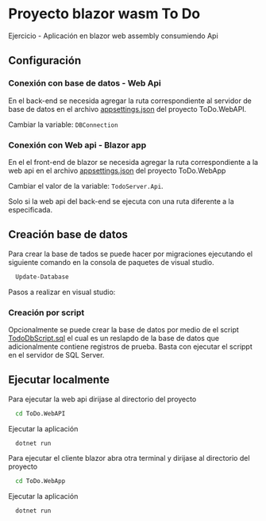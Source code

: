 
# Proyecto blazor wasm To Do

Ejercicio - Aplicación en blazor web assembly consumiendo Api

## Configuración

### Conexión con base de datos - Web Api

En el back-end se necesida agregar la ruta correspondiente al servidor de base de datos en el archivo [appsettings.json](https://github.com/charliedave/ToDoList/ToDo.WebAPI/appsettings.json) del proyecto ToDo.WebAPI.

Cambiar la variable: `DBConnection`

### Conexión con Web api - Blazor app

En el el front-end de blazor se necesida agregar la ruta correspondiente a la web api en el archivo [appsettings.json](https://github.com/charliedave/ToDoList//ToDo.WebApp/wwwroot/appsettings.json) del proyecto ToDo.WebApp

Cambiar el valor de la variable: `TodoServer.Api`.

Solo si la web api del back-end se ejecuta con una ruta diferente a la especificada.

## Creación base de datos
Para crear la base de tados se puede hacer por migraciones ejecutando el siguiente comando en la consola de paquetes de visual studio.
```bash
  Update-Database
```

Pasos a realizar en visual studio:

### Creación por script
Opcionalmente se puede crear la base de datos por medio de el script [TodoDbScript.sql](https://github.com/charliedave/ToDoList/Utils/ToDoDbScript.sql) el cual es un reslapdo de la base de datos que adicionalmente contiene registros de prueba. Basta con ejecutar el scrippt en el servidor de  SQL Server.

## Ejecutar localmente

Para ejecutar la web api dirijase al directorio del proyecto

```bash
  cd ToDo.WebAPI
```
Ejecutar la aplicación
```bash
  dotnet run
```

Para ejecutar el cliente blazor abra otra terminal y dirijase al directorio del proyecto

```bash
  cd ToDo.WebApp
```
Ejecutar la aplicación
```bash
  dotnet run
```